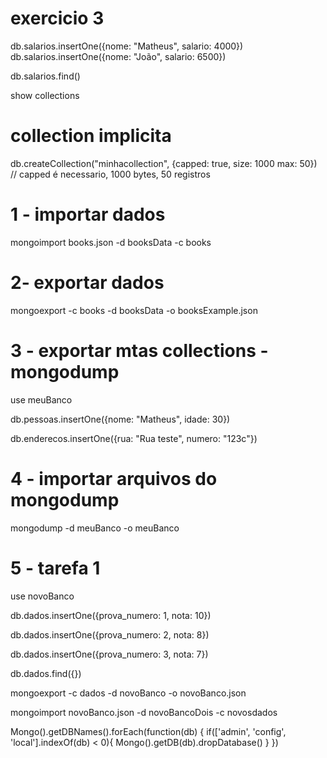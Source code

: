 # exercicio 3

db.salarios.insertOne({nome: "Matheus", salario: 4000})
db.salarios.insertOne({nome: "João", salario: 6500})

db.salarios.find()

show collections

# collection implicita

db.createCollection("minhacollection", {capped: true, size: 1000 max: 50})
// capped é necessario, 1000 bytes, 50 registros

# 1 - importar dados

mongoimport books.json -d booksData -c books

# 2- exportar dados 

mongoexport -c books -d booksData -o booksExample.json

# 3 - exportar mtas collections - mongodump

use meuBanco

db.pessoas.insertOne({nome: "Matheus", idade: 30})

db.enderecos.insertOne({rua: "Rua teste", numero: "123c"})

# 4 - importar arquivos do mongodump

mongodump -d meuBanco -o meuBanco

# 5 - tarefa 1

use novoBanco

db.dados.insertOne({prova_numero: 1, nota: 10})

db.dados.insertOne({prova_numero: 2, nota: 8})

db.dados.insertOne({prova_numero: 3, nota: 7})

db.dados.find({})

mongoexport -c dados -d novoBanco -o novoBanco.json

mongoimport novoBanco.json -d novoBancoDois -c novosdados

Mongo().getDBNames().forEach(function(db) {
    if(['admin', 'config', 'local'].indexOf(db) < 0){
        Mongo().getDB(db).dropDatabase()
    }
})